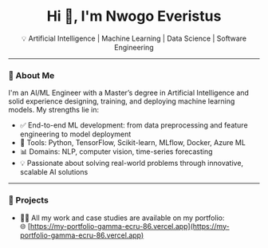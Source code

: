 <h1 align="center">Hi 👋, I'm Nwogo Everistus</h1>
<p align="center">💡 Artificial Intelligence | Machine Learning | Data Science | Software Engineering</p>

---

### 🧠 About Me

I'm an AI/ML Engineer with a Master’s degree in Artificial Intelligence and solid experience designing, training, and deploying machine learning models. My strengths lie in:

- ✅ End-to-end ML development: from data preprocessing and feature engineering to model deployment  
- 🧰 Tools: Python, TensorFlow, Scikit-learn, MLflow, Docker, Azure ML  
- 📊 Domains: NLP, computer vision, time-series forecasting  
- 💡 Passionate about solving real-world problems through innovative, scalable AI solutions  

---

### 🚀 Projects

- 👨‍💻 All my work and case studies are available on my portfolio:  
  🌐 [https://my-portfolio-gamma-ecru-86.vercel.app](https://my-portfolio-gamma-ecru-86.vercel.app)

